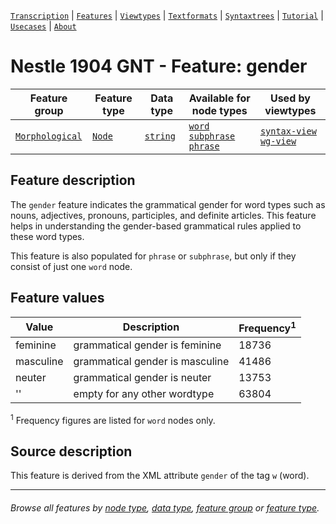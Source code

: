 <a name="start"></a>
[`Transcription`](../transcription.md#start) | [`Features`](README.md#start) | [`Viewtypes`](../viewtypes.md#start) | [`Textformats`](../textformats.md#start) |  [`Syntaxtrees`](../syntaxtrees.md#start) | [`Tutorial`](../../tutorial/README.md#start) | [`Usecases`](../usecases/README.md#start) | [`About`](../about.md#start)

# Nestle 1904 GNT - Feature: gender

Feature group |Feature type | Data type | Available for node types | Used by viewtypes
---  | --- | --- | --- | ---
[`Morphological`](featuresbygroup.md#morphological-features) | [`Node`](featuresbyfeaturetype.md#node-features) | [`string`](featuresbydatatype.md#string-datatype) | [`word`](featuresbynodetype.md#word-nodes) [`subphrase`](featuresbynodetype.md#subphrase-nodes) [`phrase`](featuresbynodetype.md#phrase-nodes) | [`syntax-view`](../syntax-view.md#start) [`wg-view`](../wg-view.md#start) 

## Feature description

The `gender` feature indicates the grammatical gender for word types such as nouns, adjectives, pronouns, participles, and definite articles. This feature helps in understanding the gender-based grammatical rules applied to these word types.

This feature is also populated for `phrase` or `subphrase`, but only if they consist of just one `word` node.

## Feature values

Value | Description | Frequency<sup>1</sup>
--- | --- | --- 
feminine | grammatical gender is feminine | 18736
masculine | grammatical gender is masculine | 41486
neuter | grammatical gender is neuter | 13753
 '' | empty for any other wordtype | 63804
 
<sup>1</sup> Frequency figures are listed for `word` nodes only. 

## Source description

This feature is derived from the XML attribute `gender` of the tag `w` (word).

---
###### *Browse all features by [node type](featuresbynodetype.md#start), [data type](featuresbydatatype.md#start), [feature group](featuresbygroup.md#start) or [feature type](featuresbyfeaturetype.md#start).*
